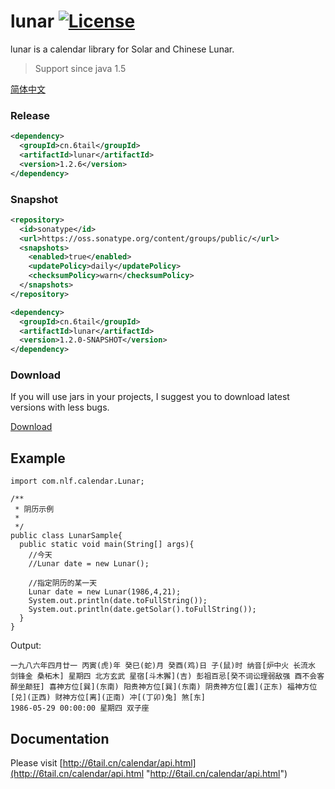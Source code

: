 # lunar [![License](https://img.shields.io/badge/license-MIT-4EB1BA.svg?style=flat-square)](https://github.com/6tail/lunar-java/blob/master/LICENSE)

lunar is a calendar library for Solar and Chinese Lunar.

> Support since java 1.5

[简体中文](https://github.com/6tail/lunar-java/blob/master/README.md)

### Release

```xml
<dependency>
  <groupId>cn.6tail</groupId>
  <artifactId>lunar</artifactId>
  <version>1.2.6</version>
</dependency>
```
 
### Snapshot

```xml
<repository>
  <id>sonatype</id>
  <url>https://oss.sonatype.org/content/groups/public/</url>
  <snapshots>
    <enabled>true</enabled>
    <updatePolicy>daily</updatePolicy>
    <checksumPolicy>warn</checksumPolicy>
  </snapshots>
</repository>
```

```xml
<dependency>
  <groupId>cn.6tail</groupId>
  <artifactId>lunar</artifactId>
  <version>1.2.0-SNAPSHOT</version>
</dependency>
```

### Download

If you will use jars in your projects, I suggest you to download latest versions with less bugs.

[Download](https://github.com/6tail/lunar-java/releases)

## Example

    import com.nlf.calendar.Lunar;
     
    /**
     * 阴历示例
     *
     */
    public class LunarSample{
      public static void main(String[] args){
        //今天
        //Lunar date = new Lunar();
         
        //指定阴历的某一天
        Lunar date = new Lunar(1986,4,21);
        System.out.println(date.toFullString());
        System.out.println(date.getSolar().toFullString());
      }
    }

Output:

    一九八六年四月廿一 丙寅(虎)年 癸巳(蛇)月 癸酉(鸡)日 子(鼠)时 纳音[炉中火 长流水 剑锋金 桑柘木] 星期四 北方玄武 星宿[斗木獬](吉) 彭祖百忌[癸不词讼理弱敌强 酉不会客醉坐颠狂] 喜神方位[巽](东南) 阳贵神方位[巽](东南) 阴贵神方位[震](正东) 福神方位[兑](正西) 财神方位[离](正南) 冲[(丁卯)兔] 煞[东]
    1986-05-29 00:00:00 星期四 双子座

## Documentation

Please visit [http://6tail.cn/calendar/api.html](http://6tail.cn/calendar/api.html "http://6tail.cn/calendar/api.html")
